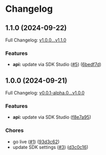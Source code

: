 # Changelog

## 1.1.0 (2024-09-22)

Full Changelog: [v1.0.0...v1.1.0](https://github.com/velocitybolt/marly-python/compare/v1.0.0...v1.1.0)

### Features

* **api:** update via SDK Studio ([#5](https://github.com/velocitybolt/marly-python/issues/5)) ([6bedf7d](https://github.com/velocitybolt/marly-python/commit/6bedf7d6d2a4c590ac11dbc9bc0b3b4ff9824ca5))

## 1.0.0 (2024-09-21)

Full Changelog: [v0.0.1-alpha.0...v1.0.0](https://github.com/velocitybolt/marly-python/compare/v0.0.1-alpha.0...v1.0.0)

### Features

* **api:** update via SDK Studio ([f8e7a95](https://github.com/velocitybolt/marly-python/commit/f8e7a9507ea59661209834b393f6dbbc812c9904))


### Chores

* go live ([#1](https://github.com/velocitybolt/marly-python/issues/1)) ([93d3c62](https://github.com/velocitybolt/marly-python/commit/93d3c62de7293c6140d957f4687044d76d64fff5))
* update SDK settings ([#3](https://github.com/velocitybolt/marly-python/issues/3)) ([d3c0c16](https://github.com/velocitybolt/marly-python/commit/d3c0c16c2bd8495b668af55d0d2dfe08440ab07e))
